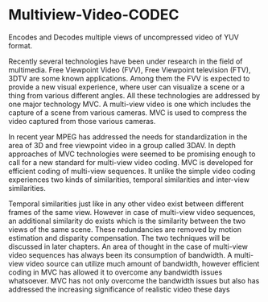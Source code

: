 # Multiview-Video-CODEC
Encodes and Decodes multiple views of uncompressed video of YUV format.

Recently several technologies have been under research in the field of multimedia. Free Viewpoint Video (FVV), Free Viewpoint television (FTV), 3DTV are some known applications. Among them the FVV is expected to provide a new visual experience, where user can visualize a scene or a thing from various different angles. All these technologies are addressed by one major technology MVC. 
A multi-view video is one which includes the capture of a scene from various cameras. MVC is used to compress the video captured from those various cameras. 

In recent year MPEG has addressed the needs for standardization in the area of 3D and free viewpoint video in a group called 3DAV. In depth approaches of MVC technologies were seemed to be promising enough to call for a new standard for multi-view video coding. 
MVC is developed for efficient coding of multi-view sequences. It unlike the simple video coding experiences two kinds of similarities, temporal similarities and inter-view similarities. 

Temporal similarities just like in any other video exist between different frames of the same view. However in case of multi-view video sequences, an additional similarity do exists which is the similarity between the two views of the same scene. These redundancies are removed by motion estimation and disparity compensation. The two techniques will be discussed in later chapters. 
An area of thought in the case of multi-view video sequences has always been its consumption of bandwidth. A multi-view video source can utilize much amount of bandwidth, however efficient coding in MVC has allowed it to overcome any bandwidth issues whatsoever. 
MVC has not only overcome the bandwidth issues but also has addressed the increasing significance of realistic video these days
